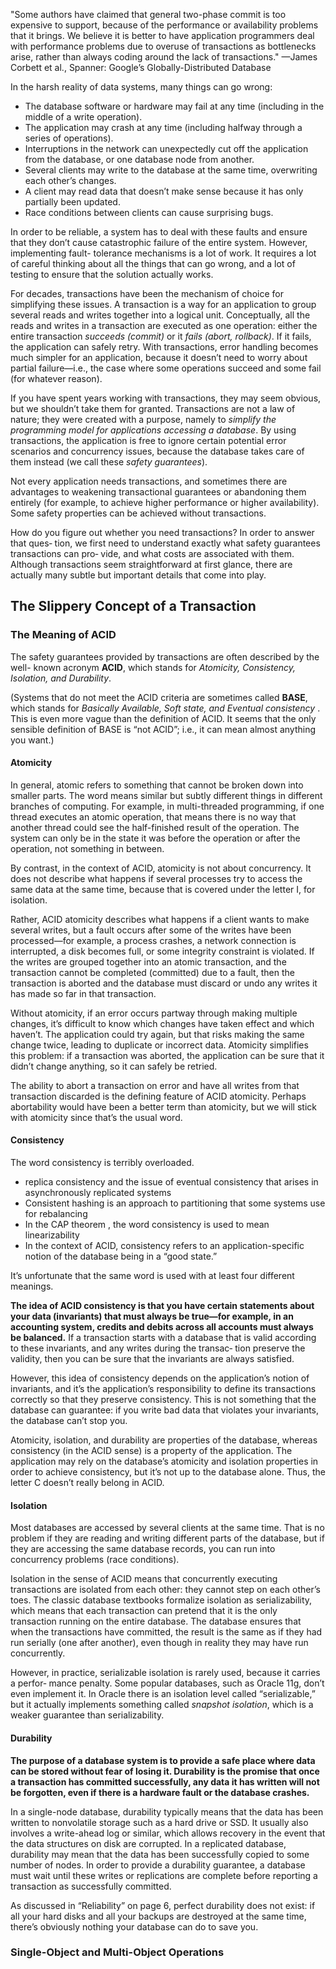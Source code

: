 "Some authors have claimed that general two-phase commit is too expensive to support, because of the performance or availability problems that it brings. We believe it is better to have application programmers deal with performance problems due to overuse of transactions as bottlenecks arise, rather than always coding around the lack of transactions." —James Corbett et al., Spanner: Google’s Globally-Distributed Database

In the harsh reality of data systems, many things can go wrong:

* The database software or hardware may fail at any time (including in the middle of a write operation).  
* The application may crash at any time (including halfway through a series of operations).  
* Interruptions in the network can unexpectedly cut off the application from the database, or one database node from another.  
* Several clients may write to the database at the same time, overwriting each other’s changes.  
* A client may read data that doesn’t make sense because it has only partially been updated.  
* Race conditions between clients can cause surprising bugs.  

In order to be reliable, a system has to deal with these faults and ensure that they don’t cause catastrophic failure of the entire system. However, implementing fault- tolerance mechanisms is a lot of work. It requires a lot of careful thinking about all the things that can go wrong, and a lot of testing to ensure that the solution actually works.

For decades, transactions have been the mechanism of choice for simplifying these issues. A transaction is a way for an application to group several reads and writes together into a logical unit. Conceptually, all the reads and writes in a transaction are executed as one operation: either the entire transaction _succeeds (commit)_ or it _fails (abort, rollback)_. If it fails, the application can safely retry. With transactions, error handling becomes much simpler for an application, because it doesn’t need to worry about partial failure—i.e., the case where some operations succeed and some fail (for whatever reason).

If you have spent years working with transactions, they may seem obvious, but we shouldn’t take them for granted. Transactions are not a law of nature; they were created with a purpose, namely to _simplify the programming model for applications accessing a database_. By using transactions, the application is free to ignore certain potential error scenarios and concurrency issues, because the database takes care of them instead (we call these _safety guarantees_).

Not every application needs transactions, and sometimes there are advantages to weakening transactional guarantees or abandoning them entirely (for example, to achieve higher performance or higher availability). Some safety properties can be achieved without transactions.

How do you figure out whether you need transactions? In order to answer that ques‐ tion, we first need to understand exactly what safety guarantees transactions can pro‐ vide, and what costs are associated with them. Although transactions seem straightforward at first glance, there are actually many subtle but important details that come into play.

## The Slippery Concept of a Transaction

### The Meaning of ACID

The safety guarantees provided by transactions are often described by the well- known acronym __ACID__, which stands for _Atomicity, Consistency, Isolation, and Durability_. 

(Systems that do not meet the ACID criteria are sometimes called __BASE__, which stands for _Basically Available, Soft state, and Eventual consistency_ . This is even more vague than the definition of ACID. It seems that the only sensible definition of BASE is “not ACID”; i.e., it can mean almost anything you want.)

#### Atomicity

In general, atomic refers to something that cannot be broken down into smaller parts. The word means similar but subtly different things in different branches of computing. For example, in multi-threaded programming, if one thread executes an atomic operation, that means there is no way that another thread could see the half-finished result of the operation. The system can only be in the state it was before the operation or after the operation, not something in between.

By contrast, in the context of ACID, atomicity is not about concurrency. It does not describe what happens if several processes try to access the same data at the same time, because that is covered under the letter I, for isolation.

Rather, ACID atomicity describes what happens if a client wants to make several writes, but a fault occurs after some of the writes have been processed—for example, a process crashes, a network connection is interrupted, a disk becomes full, or some integrity constraint is violated. If the writes are grouped together into an atomic transaction, and the transaction cannot be completed (committed) due to a fault, then the transaction is aborted and the database must discard or undo any writes it has made so far in that transaction.

Without atomicity, if an error occurs partway through making multiple changes, it’s difficult to know which changes have taken effect and which haven’t. The application could try again, but that risks making the same change twice, leading to duplicate or incorrect data. Atomicity simplifies this problem: if a transaction was aborted, the application can be sure that it didn’t change anything, so it can safely be retried.

The ability to abort a transaction on error and have all writes from that transaction discarded is the defining feature of ACID atomicity. Perhaps abortability would have been a better term than atomicity, but we will stick with atomicity since that’s the usual word.

#### Consistency

The word consistency is terribly overloaded. 

* replica consistency and the issue of eventual consistency that arises in asynchronously replicated systems
* Consistent hashing is an approach to partitioning that some systems use for rebalancing 
* In the CAP theorem , the word consistency is used to mean linearizability 
* In the context of ACID, consistency refers to an application-specific notion of the database being in a “good state.”

It’s unfortunate that the same word is used with at least four different meanings.

__The idea of ACID consistency is that you have certain statements about your data (invariants) that must always be true—for example, in an accounting system, credits and debits across all accounts must always be balanced.__ If a transaction starts with a database that is valid according to these invariants, and any writes during the transac‐ tion preserve the validity, then you can be sure that the invariants are always satisfied.

However, this idea of consistency depends on the application’s notion of invariants, and it’s the application’s responsibility to define its transactions correctly so that they preserve consistency. This is not something that the database can guarantee: if you write bad data that violates your invariants, the database can’t stop you. 

Atomicity, isolation, and durability are properties of the database, whereas consistency (in the ACID sense) is a property of the application. The application may rely on the database’s atomicity and isolation properties in order to achieve consistency, but it’s not up to the database alone. Thus, the letter C doesn’t really belong in ACID.

#### Isolation

Most databases are accessed by several clients at the same time. That is no problem if they are reading and writing different parts of the database, but if they are accessing the same database records, you can run into concurrency problems (race conditions).

Isolation in the sense of ACID means that concurrently executing transactions are isolated from each other: they cannot step on each other’s toes. The classic database textbooks formalize isolation as serializability, which means that each transaction can pretend that it is the only transaction running on the entire database. The database ensures that when the transactions have committed, the result is the same as if they had run serially (one after another), even though in reality they may have run concurrently.

However, in practice, serializable isolation is rarely used, because it carries a perfor‐ mance penalty. Some popular databases, such as Oracle 11g, don’t even implement it. In Oracle there is an isolation level called “serializable,” but it actually implements something called _snapshot isolation_, which is a weaker guarantee than serializability.

#### Durability

__The purpose of a database system is to provide a safe place where data can be stored without fear of losing it. Durability is the promise that once a transaction has committed successfully, any data it has written will not be forgotten, even if there is a hardware fault or the database crashes.__

In a single-node database, durability typically means that the data has been written to nonvolatile storage such as a hard drive or SSD. It usually also involves a write-ahead log or similar, which allows recovery in the event that the data structures on disk are corrupted. In a replicated database, durability may mean that the data has been successfully copied to some number of nodes. In order to provide a durability guarantee, a database must wait until these writes or replications are complete before reporting a transaction as successfully committed.

As discussed in “Reliability” on page 6, perfect durability does not exist: if all your hard disks and all your backups are destroyed at the same time, there’s obviously nothing your database can do to save you.



### Single-Object and Multi-Object Operations





